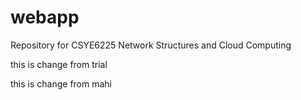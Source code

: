 # webapp
Repository for CSYE6225 Network Structures and Cloud Computing

this is change from trial

this is change from mahi